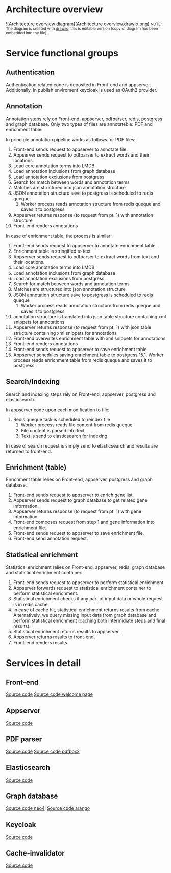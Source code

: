 # Architecture overview

![Architecture overview diagram](Architecture overview.drawio.png)
<small>NOTE: The diagram is created with [draw.io](https://draw.io), this is editable version (copy of diagram has been embedded into the file).</small>

# Service functional groups

## Authentication

Authentication related code is deposited in Front-end and appserver. Additionally, in publish enviroment keycloak is used as OAuth2 provider.

## Annotation

Annotation steps rely on Front-end, appserver, pdfparser, redis, postgress and graph database.
Only two types of files are annotateble: PDF and enrichment table.

In principle annotation pipeline works as follows for PDF files:

1. Front-end sends request to appserver to annotate file.
2. Appserver sends request to pdfparser to extract words and their locations.
3. Load core annotation terms into LMDB
4. Load annotation inclusions from graph database
5. Load annotation exclusions from postgress
6. Search for match between words and annotation terms
7. Matches are structured into json annotation structure
8. JSON annotation structure save to postgress is scheduled to redis queque
    1. Worker process reads annotation structure from redis queque and saves it to postgress
9. Appserver returns response (to request from pt. 1) with annotation structure
10. Front-end renders annotations

In case of enrichment table, the process is similar:

1. Front-end sends request to appserver to annotate enrichment table.
2. Enrichment table is stringified to text
3. Appserver sends request to pdfparser to extract words from text and their locations.
4. Load core annotation terms into LMDB
5. Load annotation inclusions from graph database
6. Load annotation exclusions from postgress
7. Search for match between words and annotation terms
8. Matches are structured into json annotation structure
9. JSON annotation structure save to postgress is scheduled to redis queque
    1. Worker process reads annotation structure from redis queque and saves it to postgress
10. annotation structure is translated into json table structure containing xml snippets for annotations
11. Appserver returns response (to request from pt. 1) with json table structure containing xml snippets for annotations
12. Front-end overwrites enrichment table with xml snippets for annotations
13. Front-end renders annotations
14. Front-end sends request to appserver to save enrichment table
15. Appserver schedules saving enrichment table to postgress
    15.1. Worker process reads enrichment table from redis queque and saves it to postgress

## Search/Indexing

Search and indexing steps rely on Front-end, appserver, postgress and elasticsearch.

In appserver code upon each modification to file:

1. Redis queque task is scheduled to reindex file
    1. Worker process reads file content from redis queque
    2. File content is parsed into text
    3. Text is send to elasticsearch for indexing

In case of search request is simply send to elasticsearch and results are returned to front-end.

## Enrichment (table)

Enrichment table relies on Front-end, appserver, postgress and graph database.

1. Front-end sends request to appserver to enrich gene list.
2. Appserver sends request to graph database to get related gene information.
3. Appserver returns response (to request from pt. 1) with gene information.
4. Front-end composes request from step 1 and gene information into enrichment file.
5. Front-end sends request to appserver to save enrichment file.
6. Front-end send annotation request.

## Statistical enrichment

Statistical enrichment relies on Front-end, appserver, redis, graph database and statistical enrichment container.

1. Front-end sends request to appserver to perform statistical enrichment.
2. Appserver forwards request to statistical enrichment container to perform statistical enrichment.
3. Statistical enrichment checks if any part of input data or whole request is in redis cache.
4. In case of cache hit, statistical enrichment returns results from cache.
   Alternatively, we query missing input data from graph database and perform statistical enrichment (caching both intermidiate steps and final results).
5. Statistical enrichment returns results to appserver.
6. Appserver returns results to front-end.
7. Front-end renders results.

# Services in detail

## Front-end

[Source code](https://github.com/SBRG/kg-prototypes/tree/master/client)
[Source code welcome page](https://github.com/SBRG/***ARANGO_DB_NAME***-website)

## Appserver

[Source code](https://github.com/SBRG/kg-prototypes/tree/master/appserver)

## PDF parser

[Source code](https://github.com/SBRG/pdfparse)
[Source code pdfbox2](https://github.com/SBRG/pdfbox2)

## Elasticsearch

[Source code](https://github.com/SBRG/kg-prototypes/tree/master/elasticsearch)

## Graph database

[Source code neo4j](https://github.com/SBRG/kg-prototypes/tree/master/neo4j)
[Source code arango](https://github.com/SBRG/kg-prototypes/tree/master/arango)

## Keycloak

[Source code](https://github.com/SBRG/***ARANGO_DB_NAME***-keycloak)

## Cache-invalidator

[Source code](https://github.com/SBRG/kg-prototypes/tree/master/cache-invalidator)
